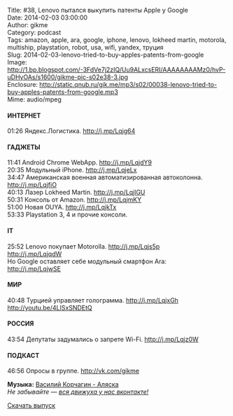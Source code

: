 Title: #38, Lenovo пытался выкупить патенты Apple у Google  
Date: 2014-02-03 03:00:00  
Author: gikme  
Category: podcast  
Tags: amazon, apple, ara, google, iphone, lenovo, lokheed martin, motorola, multiship, playstation, robot, usa, wifi, yandex, труция  
Slug: 2014-02-03-lenovo-tried-to-buy-apples-patents-from-google  
Image: http://1.bp.blogspot.com/-3FdVe7j2zIQ/Uu9ALxcsERI/AAAAAAAAMz0/hvP-uDHyOAs/s1600/gikme-pic-s02e38-3.jpg  
Enclosure: http://static.qnub.ru/gik.me/mp3/s02/00038-lenovo-tried-to-buy-apples-patents-from-google.mp3  
Mime: audio/mpeg

#### ИНТЕРНЕТ

01:26 Яндекс.Логистика. <http://j.mp/Lqjg64>

#### ГАДЖЕТЫ

11:41 Android Chrome WebApp. <http://j.mp/LqjdY9>  
20:35 Модульный iPhone. <http://j.mp/LqjeLx>  
34:47 Американская военная автоматизированная автоколонна.  
<http://j.mp/LqjfiO>  
40:13 Лазер Lokheed Martin. <http://j.mp/LqjlGU>  
50:31 Консоль от Amazon. <http://j.mp/LqjmKY>  
51:00 Новая OUYA. <http://j.mp/LqjkTx>  
53:33 Playstation 3, 4 и прочие консоли.

#### IT

25:52 Lenovo покупает Motorolla. <http://j.mp/Lqjs5p>  
<http://j.mp/LqjqdW>  
Но Google оставляет себе модульный смартфон Ara:  
<http://j.mp/LqjwSE>

#### МИР

40:48 Турцией управляет голограмма. <http://j.mp/LqjxGh>  
<http://youtu.be/4LISxSNDEtQ>

#### РОССИЯ

43:54 Депутаты задумались о запрете Wi-Fi. <http://j.mp/Lqjz0W>

#### ПОДКАСТ

46:56 Опросы в группе. <http://vk.com/gikme>

**Музыка:** [Василий Корчагин - Аляска](http://vk.com/bacc3)  
*Не забывайте — [вся движуха у нас вконтакте!](http://vk.com/gikme)*

[Скачать выпуск](http://static.qnub.ru/gik.me/mp3/s02/00038-lenovo-tried-to-buy-apples-patents-from-google.mp3)

